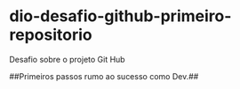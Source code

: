 # dio-desafio-github-primeiro-repositorio
Desafio sobre o projeto Git Hub

##Primeiros passos rumo ao sucesso como Dev.##
